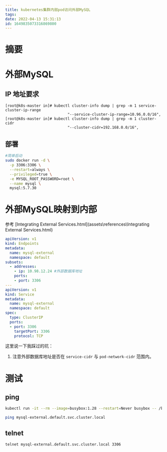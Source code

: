 ```yaml
---
title: kubernetes集群内部pod访问外部MySQL
tags: 
date: 2022-04-13 15:31:13
id: 1649835073316869800
---
```

# 摘要

# 外部MySQL

## IP 地址要求

```
[root@k8s-master in]# kubectl cluster-info dump | grep -m 1 service-cluster-ip-range
                            "--service-cluster-ip-range=10.96.0.0/16",
[root@k8s-master in]# kubectl cluster-info dump | grep -m 1 cluster-cidr
                            "--cluster-cidr=192.168.0.0/16",
```



## 部署

```sh
#简单启动
sudo docker run -d \
  -p 3306:3306 \
  --restart=always \
  --privileged=true \
  -e MYSQL_ROOT_PASSWORD=root \
  --name mysql \
  mysql:5.7.30
```













# 外部MySQL映射到内部

参考 [Integrating External Services.html](assets\references\Integrating External Services.html) 

```yaml
apiVersion: v1
kind: Endpoints
metadata:
  name: mysql-external
  namespace: default
subsets:
  - addresses:
    - ip: 10.98.12.24 #外部数据库地址
    ports:
    - port: 3306
---
apiVersion: v1
kind: Service
metadata:
  name: mysql-external
  namespace: default
spec:
  type: ClusterIP
  ports:
  - port: 3306
    targetPort: 3306
    protocol: TCP


```

这里说一下我踩过的坑：

1. 注意外部数据库地址是否在 `service-cidr` 与 `pod-network-cidr` 范围内。









# 测试

## ping

```sh
kubectl run -it --rm --image=busybox:1.28 --restart=Never busybox -- /bin/sh
```

```sh
ping mysql-external.default.svc.cluster.local
```

## telnet

```sh
telnet mysql-external.default.svc.cluster.local 3306
```

